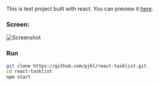 This is test project built with react. You can preview it [here](http://react-tasklist.a9556.hostest.ru/).

### Screen:

![Screenshot](http://react-tasklist.a9556.hostest.ru/screen.png)

### Run

```bash
git clone https://github.com/pjhl/react-tasklist.git
cd react-tasklist
npm start
```